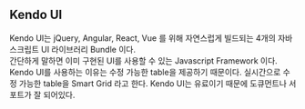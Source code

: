 ## Kendo UI
Kendo UI는 jQuery, Angular, React, Vue 를 위해 자연스럽게 빌드되는 4개의 자바스크립트 UI 라이브러리 Bundle 이다.  
간단하게 말하면 이미 구현된 UI를 사용할 수 있는 Javascript Framework 이다.  
Kendo UI를 사용하는 이유는 수정 가능한 table을 제공하기 때문이다. 실시간으로 수정 가능한 table을 Smart Grid 라고 한다.
Kendo UI는 유료이기 때문에 도큐먼트나 서포트가 잘 되어있다.
